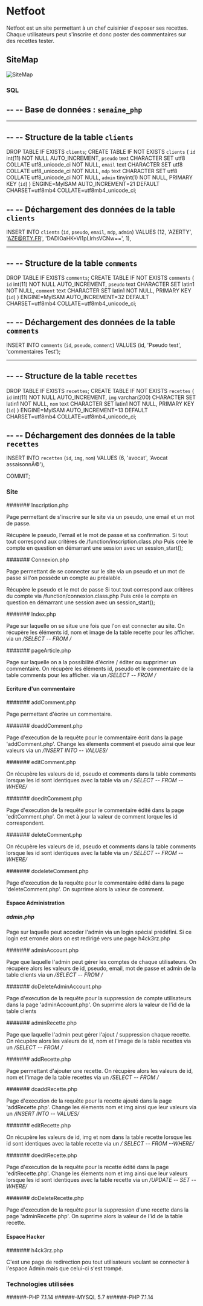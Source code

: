 # Netfoot

Netfoot est un site permettant à un chef cuisinier d'exposer ses recettes.
Chaque utilisateurs peut s'inscrire et donc poster des commentaires sur des recettes tester.

## SiteMap
![SiteMap]("SiteMap.png")

### SQL

--
-- Base de données :  `semaine_php`
--

-- --------------------------------------------------------

--
-- Structure de la table `clients`
--

DROP TABLE IF EXISTS `clients`;
CREATE TABLE IF NOT EXISTS `clients` (
  `id` int(11) NOT NULL AUTO_INCREMENT,
  `pseudo` text CHARACTER SET utf8 COLLATE utf8_unicode_ci NOT NULL,
  `email` text CHARACTER SET utf8 COLLATE utf8_unicode_ci NOT NULL,
  `mdp` text CHARACTER SET utf8 COLLATE utf8_unicode_ci NOT NULL,
  `admin` tinyint(1) NOT NULL,
  PRIMARY KEY (`id`)
) ENGINE=MyISAM AUTO_INCREMENT=21 DEFAULT CHARSET=utf8mb4 COLLATE=utf8mb4_unicode_ci;

--
-- Déchargement des données de la table `clients`
--

INSERT INTO `clients` (`id`, `pseudo`, `email`, `mdp`, `admin`) VALUES
(12, 'AZERTY', 'AZE@RTY.FR', 'DADlOaHK+Vl1pLlrhsVCNw==', 1),

-- --------------------------------------------------------

--
-- Structure de la table `comments`
--

DROP TABLE IF EXISTS `comments`;
CREATE TABLE IF NOT EXISTS `comments` (
  `id` int(11) NOT NULL AUTO_INCREMENT,
  `pseudo` text CHARACTER SET latin1 NOT NULL,
  `comment` text CHARACTER SET latin1 NOT NULL,
  PRIMARY KEY (`id`)
) ENGINE=MyISAM AUTO_INCREMENT=32 DEFAULT CHARSET=utf8mb4 COLLATE=utf8mb4_unicode_ci;

--
-- Déchargement des données de la table `comments`
--

INSERT INTO `comments` (`id`, `pseudo`, `comment`) VALUES
(id, 'Pseudo test', 'commentaires Test');

-- --------------------------------------------------------

--
-- Structure de la table `recettes`
--

DROP TABLE IF EXISTS `recettes`;
CREATE TABLE IF NOT EXISTS `recettes` (
  `id` int(11) NOT NULL AUTO_INCREMENT,
  `img` varchar(200) CHARACTER SET latin1 NOT NULL,
  `nom` text CHARACTER SET latin1 NOT NULL,
  PRIMARY KEY (`id`)
) ENGINE=MyISAM AUTO_INCREMENT=13 DEFAULT CHARSET=utf8mb4 COLLATE=utf8mb4_unicode_ci;

--
-- Déchargement des données de la table `recettes`
--

INSERT INTO `recettes` (`id`, `img`, `nom`) VALUES
(6, 'avocat', 'Avocat assaisonnÃ©'),

COMMIT;
### Site
####### Inscription.php

Page permettant de s'inscrire sur le site via un pseudo, une email et un mot de passe.

Récupère le pseudo, l'email et le mot de passe et sa confirmation.
Si tout tout correspond aux critères de /function/inscription.class.php
Puis crée le compte en question en démarrant une session avec un session_start();

####### Connexion.php

Page permettant de se connecter sur le site via un pseudo et un mot de passe si l'on possède un compte au préalable.

Récupère le pseudo et le mot de passe
Si tout tout correspond aux critères du compte via /function/connexion.class.php
Puis crée le compte en question en démarrant une session avec un session_start();

####### Index.php

Page sur laquelle on se situe une fois que l'on est connecter au site.
On récupère les éléments id, nom et image de la table recette pour les afficher.
via un */SELECT -- FROM /*

####### pageArticle.php

Page sur laquelle on a la possibilité d'écrire / éditer ou supprimer un commentaire.
On récupère les éléments id, pseudo et le commentaire de la table comments pour les afficher.
via un */SELECT -- FROM /*


#### Ecriture d'un commentaire

####### addComment.php

Page permettant d'écrire un commentaire.

####### doaddComment.php

Page d'execution de la requête pour le  commentaire écrit dans la page 'addComment.php'.
Change les élements comment et pseudo ainsi que leur valeurs
via un */INSERT INTO -- VALUES/*

####### editComment.php

On récupère les valeurs de id, pseudo et comments dans la table comments lorsque les id sont identiques avec la table
via un */ SELECT -- FROM --WHERE/*

####### doeditComment.php

Page d'execution de la requête pour le  commentaire édité dans la page 'editComment.php'.
On met à jour la valeur de comment lorque les id correspondent.

####### deleteComment.php

On récupère les valeurs de id, pseudo et comments dans la table comments lorsque les id sont identiques avec la table
via un */ SELECT -- FROM --WHERE/*

####### dodeleteComment.php

Page d'execution de la requête pour le  commentaire édité dans la page 'deleteComment.php'.
On suprrime alors la valeur de comment.

#### Espace Administration

##### admin.php

Page sur laquelle peut acceder l'admin via un login spécial prédéfini.
Si ce login est erronée alors on est redirigé vers une page h4ck3rz.php

####### adminAccount.php

Page que laquelle l'admin peut gérer les comptes de chaque utilisateurs.
On récupère alors les valeurs de id, pseudo, email, mot de passe et admin de la table clients
via un */SELECT -- FROM /*

####### doDeleteAdminAccount.php

Page d'execution de la requête pour la  suppression de compte utilisateurs dans la page 'adminAccount.php'.
On suprrime alors la valeur de l'id de la table clients


####### adminRecette.php

Page que laquelle l'admin peut gérer l'ajout / suppression chaque recette.
On récupère alors les valeurs de id, nom et l'image de la table recettes
via un */SELECT -- FROM /*

####### addRecette.php

Page permettant d'ajouter une recette.
On récupère alors les valeurs de id, nom et l'image de la table recettes
via un */SELECT -- FROM /*

####### doaddRecette.php

Page d'execution de la requête pour la  recette ajouté dans la page 'addRecette.php'.
Change les élements nom et img ainsi que leur valeurs
via un */INSERT INTO -- VALUES/*


####### editRecette.php

On récupère les valeurs de id, img et nom dans la table recette lorsque les id sont identiques avec la table recette
via un */ SELECT -- FROM --WHERE/*

####### doeditRecette.php

Page d'execution de la requête pour la  recette édité dans la page 'editRecette.php'.
Change les élements nom et img ainsi que leur valeurs lorsque les id sont identiques avec la table recette
via un */UPDATE -- SET -- WHERE/*


####### doDeleteRecette.php

Page d'execution de la requête pour la  suppression d'une recette dans la page 'adminRecette.php'.
On suprrime alors la valeur de l'id de la table recette.


#### Espace Hacker

####### h4ck3rz.php

C'est une page de redirection pou tout utilisateurs voulant se connecter à l'espace Admin mais que celui-ci s'est trompé.


### Technologies utilisées

######-PHP 7.1.14
######-MYSQL 5.7
######-PHP 7.1.14
